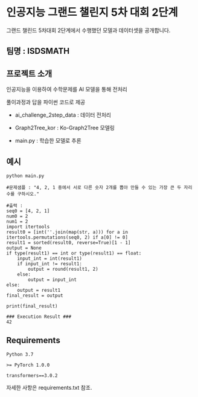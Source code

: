 # 인공지능 그랜드 챌린지 5차 대회 2단계

그랜드 챌린드 5차대회 2단계에서 수행했던 모델과 데이터셋을 공개합니다.


## 팀명 : ISDSMATH 

## 프로젝트 소개
인공지능을 이용하여 수학문제를 AI 모델을 통해 전처리

풀이과정과 답을 파이썬 코드로 제공

- ai_challenge_2step_data : 데이터 전처리

- Graph2Tree_kor : Ko-Graph2Tree 모델링

- main.py : 학습한 모델로 추론

## 예시
``python main.py``
```
#문제샘플 : "4, 2, 1 중에서 서로 다른 숫자 2개를 뽑아 만들 수 있는 가장 큰 두 자리 수를 구하시오."

#출력 : 
seq0 = [4, 2, 1]
num0 = 2
num1 = 2
import itertools
result0 = [int(''.join(map(str, a))) for a in itertools.permutations(seq0, 2) if a[0] != 0]
result1 = sorted(result0, reverse=True)[1 - 1]
output = None
if type(result1) == int or type(result1) == float:
    input_int = int(result1)
    if input_int != result1:
        output = round(result1, 2)
    else:
        output = input_int
else:
    output = result1
final_result = output

print(final_result)
```
```
### Execution Result ###
42
```


## Requirements
``Python 3.7``

``>= PyTorch 1.0.0``

``transformers==3.0.2``


자세한 사항은 requirements.txt 참조.
